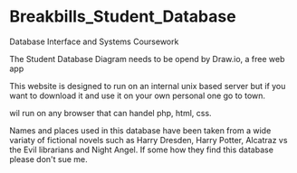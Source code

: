 # Breakbills_Student_Database
Database Interface and Systems Coursework


The Student Database Diagram needs to be opend by Draw.io, a free web app

This website is designed to run on an internal unix based server but if you want to download it and use it on your own personal one go to town. 

wil run on any browser that can handel php, html, css. 

Names and places used in this database have been taken from a wide variaty of fictional novels such as Harry Dresden, Harry Potter, Alcatraz vs the Evil librarians and Night Angel. If some how they find this database please don't sue me. 

